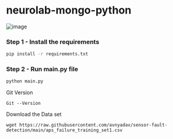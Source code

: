 # neurolab-mongo-python

![image](https://user-images.githubusercontent.com/57321948/196933065-4b16c235-f3b9-4391-9cfe-4affcec87c35.png)

### Step 1 - Install the requirements

```bash
pip install -r requirements.txt
```

### Step 2 - Run main.py file

```bash
python main.py
```

Git Version
```
Git --Version
```

Download the Data set
```
wget https://raw.githubusercontent.com/avnyadav/sensor-fault-detection/main/aps_failure_training_set1.csv
```